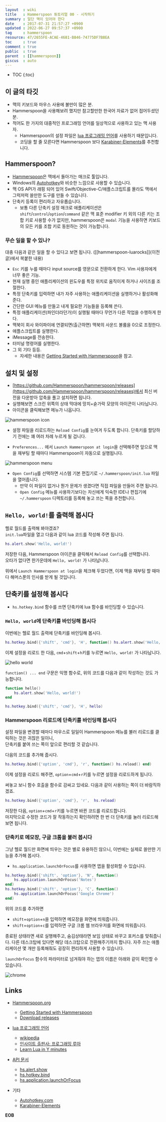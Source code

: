 ```yaml
---
layout  : wiki
title   : Hammerspoon 튜토리얼 00 - 시작하기
summary : 일단 맥이 있어야 한다
date    : 2017-07-31 21:57:27 +0900
updated : 2022-06-27 09:57:37 +0900
tag     : hammerspoon
resource: 47/2655FE-ACAE-4681-B846-74775DF7B8EA
toc     : true
comment : true
public  : true
parent  : [[hammerspoon]]
giscus  : auto
---
```

* TOC
{:toc}

## 이 글의 타깃

* 맥의 키보드와 마우스 사용에 불만이 많은 분.
* Hammerspoon을 사용해보려 했지만 참고할만한 한국어 자료가 없어 접어두셨던 분.
* 적어도 한 가지의 대중적인 프로그래밍 언어를 일상적으로 사용하고 있는 맥 사용자.
    * Hammerspoon의 설정 파일은 [lua 프로그래밍 언어](https://www.lua.org/)를 사용하기 때문입니다.
    * 코딩을 할 줄 모른다면 Hammerspoon 보다 [Karabiner-Elements](https://github.com/tekezo/Karabiner-Elements)를 추천합니다.

## Hammerspoon?

* [Hammerspoon](http://www.hammerspoon.org/)은 맥에서 돌아가는 매크로 툴입니다.
* Windows의 [Autohotkey](https://autohotkey.com/)와 비슷한 느낌으로 사용할 수 있습니다.
* 맥 OS API가 래핑 되어 있어 Swift/Objective-C/애플스크립트를 몰라도 맥에서 그럭저럭 쓸만한 도구를 만들 수 있습니다.
* 단축키 등록이 편리하고 자유롭습니다.
    * 보통 다른 단축키 설정 매크로 애플리케이션은 `shift`/`control`/`option`/`command` 같은 맥 표준 modifier 키 외의 다른 키는 조합 키로 사용할 수가 없지만, hammerspoon은 `modal` 기능을 사용하면 키보드의 모든 키를 조합 키로 동원하는 것이 가능합니다.

### 무슨 일을 할 수 있나?

대충 다음과 같은 일을 할 수 있다고 보면 됩니다. ([[hammerspoon-luarocks]]{이전 글}에서 복붙한 내용)

* `Esc` 키를 누를 때마다 input source를 영문으로 전환하게 한다. Vim 사용자에게 너무 좋은 기능.
* 현재 실행 중인 애플리케이션의 윈도우를 특정 위치로 움직이게 하거나 사이즈를 조절한다.
* 특정 단축키를 입력하면 내가 자주 사용하는 애플리케이션을 실행하거나 활성화해준다.
* 간단한 GUI 메뉴를 만들고 내게 필요한 기능들을 등록해 쓴다.
* 특정 애플리케이션(파인더라던가)이 실행될 때마다 무언가 다른 작업을 수행하게 한다.
* 맥북이 회사 와이파이에 연결되면(출근하면) 맥북의 사운드 볼륨을 0으로 조정한다.
* 애플스크립트를 실행한다.
* iMessage를 전송한다.
* 터미널 명령어를 실행한다.
* 그 외 기타 등등.
    * 자세한 내용은 [Getting Started with Hammerspoon](http://www.hammerspoon.org/go/)을 참고.

## 설치 및 설정

* [https://github.com/Hammerspoon/hammerspoon/releases](https://github.com/Hammerspoon/hammerspoon/releases)에서 최신 버전을 다운받아 압축을 풀고 설치하면 됩니다.
* 실행해보면 스크린 위쪽의 상태 막대에 망치+숟가락 모양의 아이콘이 나타납니다.
* 아이콘을 클릭해보면 메뉴가 나옵니다.

![hammerspoon icon]( /resource/47/2655FE-ACAE-4681-B846-74775DF7B8EA/2017-07-31-hammerspoon-icon.png )

* 설정 파일을 리로드하는 `Reload Config`를 눈여겨 두도록 합니다. 단축키를 할당하기 전에는 꽤 여러 차례 누르게 될 겁니다.

* `Preferences...` 에서 `Launch Hammerspoon at login`을 선택해주면 앞으로 맥을 재부팅 할 때마다 Hammerspoon이 자동으로 실행됩니다.

![hammerspoon menu]( /resource/47/2655FE-ACAE-4681-B846-74775DF7B8EA/2017-07-31-hammerspoon-preference.png )

* `Open Config`를 선택하면 시스템 기본 편집기로 `~/.hammerspoon/init.lua` 파일을 열어줍니다.
    * 만약 이 파일이 없거나 뭔가 문제가 생겼다면 직접 파일을 만들어 주면 됩니다.
    * `Open Config` 메뉴를 사용하기보다는 자신에게 익숙한 IDE나 편집기에 `~/.hammerspoon` 디렉토리를 등록해 놓고 쓰는 쪽을 추천합니다.

## `Hello, world!`를 출력해 봅시다

헬로 월드를 출력해 봐야겠죠?  
`init.lua`파일을 열고 다음과 같이 lua 코드를 작성해 주면 됩니다.

```lua
hs.alert.show('Hello, world!')
```

저장한 다음, Hammerspoon 아이콘을 클릭해서 `Reload Config`를 선택합니다.  
오타가 없다면 한가운데에 `Hello, world!` 가 나타납니다.

위에서 `Launch Hammerspoon at login`을 체크해 두었다면, 이제 맥을 재부팅 할 때마다 해머스푼의 인사를 받게 될 것입니다.

## 단축키를 설정해 봅시다

* `hs.hotkey.bind` 함수를 쓰면 단축키에 lua 함수를 바인딩할 수 있습니다.  

### `Hello, world`에 단축키를 바인딩해 봅시다

이번에는 헬로 월드 출력에 단축키를 바인딩해 봅시다.

```lua
hs.hotkey.bind({'shift', 'cmd'}, 'H', function() hs.alert.show('Hello, world!') end)
```

이제 설정을 리로드 한 다음, `cmd`+`shift`+`h`키를 누르면 `Hello, world!` 가 나타납니다.  

![hello world]( /resource/47/2655FE-ACAE-4681-B846-74775DF7B8EA/2017-07-31-hammerspoon-helloworld.png )

`function() ... end` 구문은 익명 함수로, 위의 코드를 다음과 같이 작성하는 것도 가능합니다.

```lua
function hello()
    hs.alert.show('Hello, world!')
end

hs.hotkey.bind({'shift', 'cmd'}, 'H', hello)
```

### Hammerspoon 리로드에 단축키를 바인딩해 봅시다

설정 파일을 변경할 때마다 마우스로 일일이 Hammerspoon 메뉴를 불러 리로드를 클릭하는 것은 귀찮은 일이니,  
단축키를 붙여 쓰는 쪽이 앞으로 편리할 것 같습니다.

다음의 코드를 추가해 줍시다.

```lua
hs.hotkey.bind({'option', 'cmd'}, 'r', function() hs.reload() end)
```

이제 설정을 리로드 해주면, `option`+`cmd`+`r`키를 누르면 설정을 리로드하게 됩니다.

써놓고 보니 함수 호출을 함수로 감싸고 있네요. 다음과 같이 사용하는 쪽이 더 바람직하겠죠.

```lua
hs.hotkey.bind({'option', 'cmd'}, 'r',  hs.reload)
```

저장한 다음, `option`+`cmd`+`r`키를 누르면 바뀐 코드를 리로드합니다.  
마지막으로 수정한 코드가 잘 작동하는지 확인하려면 한 번 더 단축키를 눌러 리로드해보면 됩니다.

### 단축키로 메모장, 구글 크롬을 불러 봅시다

그냥 헬로 월드만 화면에 띄우는 것은 별로 유용하진 않으니, 이번에는 실제로 쓸만한 기능을 추가해 봅시다.

* `hs.application.launchOrFocus`를 사용하면 앱을 활성화할 수 있습니다.

```lua
hs.hotkey.bind({'shift', 'option'}, 'N', function()
    hs.application.launchOrFocus('Notes')
end)
hs.hotkey.bind({'shift', 'option'}, 'C', function()
    hs.application.launchOrFocus('Google Chrome')
end)
```

위의 코드를 추가하면

* `shift`+`option`+`n`을 입력하면 메모장을 화면에 띄워줍니다.
* `shift`+`option`+`c`를 입력하면 구글 크롬 웹 브라우저를 화면에 띄워줍니다.

종료된 상태라면 새로 실행해주고, 숨김상태라면 보임 상태로 바꾸고 포커스를 맞춰줍니다.
다른 데스크탑에 있다면 해당 데스크탑으로 전환해주기까지 합니다.
자주 쓰는 애플리케이션 몇 개만 등록해줘도 굉장히 편리하게 사용할 수 있습니다.

`launchOrFocus` 함수의 파라미터로 넘겨줘야 하는 앱의 이름은 아래와 같이 확인할 수 있습니다.

![chrome]( /resource/47/2655FE-ACAE-4681-B846-74775DF7B8EA/2017-07-31-hammerspoon-chrome.png )

## Links

* [Hammerspoon.org](http://www.hammerspoon.org/)
    * [Getting Started with Hammerspoon](http://www.hammerspoon.org/go/)
    * [Download releases](https://github.com/Hammerspoon/hammerspoon/releases)
* [lua 프로그래밍 언어](https://www.lua.org/)
    * [wikipedia](https://en.wikipedia.org/wiki/Lua_(programming_language))
    * [인사이트 출판사: 프로그래밍 루아](http://www.insightbook.co.kr/%EB%8F%84%EC%84%9C-%EB%AA%A9%EB%A1%9D/programming-insight/%ED%94%84%EB%A1%9C%EA%B7%B8%EB%9E%98%EB%B0%8D-%EB%A3%A8%EC%95%84-3%ED%8C%90)
    * [Learn Lua in Y minutes](https://learnxinyminutes.com/docs/lua/)
* [API 문서](http://www.hammerspoon.org/docs/index.html)
    * [hs.alert.show](http://www.hammerspoon.org/docs/hs.alert.html#show)
    * [hs.hotkey.bind](http://www.hammerspoon.org/docs/hs.hotkey.html#bind)
    * [hs.application.launchOrFocus](http://www.hammerspoon.org/docs/hs.application.html#launchOrFocus)

* 기타
    * [Autohotkey.com](https://autohotkey.com/)
    * [Karabiner-Elements](https://github.com/tekezo/Karabiner-Elements)

**EOB**
